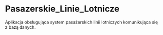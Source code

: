 # Pasazerskie_Linie_Lotnicze
Aplikacja obsługująca system pasażerskich linii lotniczych komunikująca się z bazą danych.

